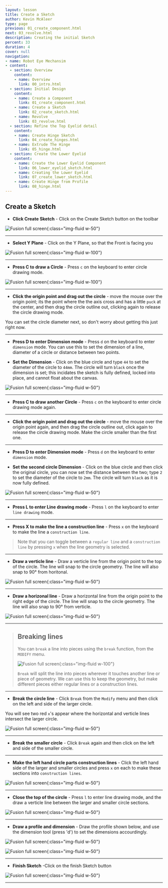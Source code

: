 ```yaml
---
layout: lesson
title: Create a Sketch
author: Kevin McAleer
type: page
previous: 01_create_component.html
next: 03_revolve.html
description: Creating the initial Sketch
percent: 33
duration: 4
cover: null
navigation:
- name: Robot Eye Mechansim
- content:
  - section: Overview
    content:
    - name: Overview
      link: 00_intro.html
  - section: Initial Design
    content:
    - name: Create a Component
      link: 01_create_component.html
    - name: Create a Sketch
      link: 02_create_sketch.html
    - name: Revolve
      link: 03_revolve.html
  - section: Refine the Top Eyelid detail
    content:
    - name: Create Hinge Sketch
      link: 04_create_hinges.html
    - name: Extrude The Hinge
      link: 05_hinge.html
  - section: Create the Lower Eyelid
    content:
    - name: Create the Lower Eyelid Component
      link: 06_lower_eyelid_sketch.html
    - name: Creating the Lower Eyelid
      link: 07_create_lower_sketch.html
    - name: Create Hinge from Profile
      link: 08_hinge.html
---
```



## Create a Sketch

* **Click Create Sketch** - Click on the Create Sketch button on the toolbar

![Fusion full screen](assets/eye04.jpg){:class="img-fluid w-50"}

---

* **Select Y Plane** - Click on the Y Plane, so that the Front is facing you

![Fusion full screen](assets/eye05.jpg){:class="img-fluid w-100"}

---

* **Press C to draw a Circle** - Press `c` on the keyboard to enter circle drawing mode.

![Fusion full screen](assets/eye06.jpg){:class="img-fluid w-100"}

---

* **Click the origin point and drag out the circle** - move the mouse over the origin point; its the point where the the axis cross and has a little `puck` at the center, and then drag the circle outline out, clicking again to release the circle drawing mode.

You can set the circle diameter next, so don't worry about getting this just right now.

---

* **Press D to enter Dimension mode** - Press `d` on the keyboard to enter `dimension` mode. You can use this to set the dimension of a line, diameter of a circle or distance between two points.

* **Set the Dimension** - Click on the blue circle and type `44` to set the diameter of the circle to `44mm`. The circle will turn `black` once the dimension is set; this incidates the sketch is fully defined, locked into place, and cannot float about the canvas.

![Fusion full screen](assets/eye07.jpg){:class="img-fluid w-50"}

---

* **Press C to draw another Circle** - Press `c` on the keyboard to enter circle drawing mode again.

---

* **Click the origin point and drag out the circle** - move the mouse over the origin point again, and then drag the circle outline out, click again to release the circle drawing mode. Make the circle smaller than the first one.

---

* **Press D to enter Dimension mode** - Press `d` on the keyboard to enter `dimension` mode.

* **Set the second circle Dimension** - Click on the blue circle and then click the original circle, you can now set the distance between the two; type `2` to set the diameter of the circle to `2mm`. The circle will turn `black` as it is now fully defined.

![Fusion full screen](assets/eye08.jpg){:class="img-fluid w-50"}

---

* **Press L to enter Line drawing mode** - Press `l` on the keyboard to enter `line drawing` mode.

---

* **Press X to make the line a construction line** - Press `x` on the keyboard to make the line a `construction line`.

> Note that you can toggle between a `regular line` and a `construction line` by pressing `x` when the line geometry is selected.

---

* **Draw a verticle line** - Draw a verticle line from the origin point to the top of the circle. The line will snap to the circle geometry. The line will also snap to 90° from horitonal.

![Fusion full screen](assets/eye09.jpg){:class="img-fluid w-50"}

---

* **Draw a horizonal line** - Draw a horizontal line from the origin point to the right edge of the circle. The line will snap to the circle geometry. The line will also snap to 90° from verticle.

![Fusion full screen](assets/eye10.jpg){:class="img-fluid w-50"}

---

> ## Breaking lines
>
> You can `break` a line into pieces using the `break` function, from the `MODIFY` menu.
>
> ![Fusion full screen](assets/eye11.jpg){:class="img-fluid w-100"}
>
> `Break` will split the line into pieces wherever it touches another line or piece of geometry. We can use this to keep the geometry, but make different pieces either regular lines or a construction lines.
>

---

* **Break the circle line** - Click `Break` from the `Modify` menu and then click on the left and side of the larger circle.

You will see two red `x`'s appear where the horizontal and verticle lines intersect the larger circle.

![Fusion full screen](assets/eye12.jpg){:class="img-fluid w-50"}

---

* **Break the smaller circle** - Click `Break` again and then click on the left and side of the smaller circle.

---

* **Make the left hand circle parts construction lines** - Click the left hand side of the larger and smaller circles and press `x` on each to make these sections into `construction lines`.

![Fusion full screen](assets/eye13.jpg){:class="img-fluid w-50"}

---

* **Close the top of the circle** - Press `l` to enter line drawing mode, and the draw a verticle line between the larger and smaller circle sections.

![Fusion full screen](assets/eye14.jpg){:class="img-fluid w-50"}

---

* **Draw a profile and dimension** - Draw the profile shown below, and use the dimension tool (press 'd') to set the dimensions accourdingly.

![Fusion full screen](assets/eye15.jpg){:class="img-fluid w-50"}

![Fusion full screen](assets/eye16.jpg){:class="img-fluid w-50"}

---

* **Finish Sketch** -Click on the finish Sketch button

![Fusion full screen](assets/eye17.jpg){:class="img-fluid w-50"}

---
